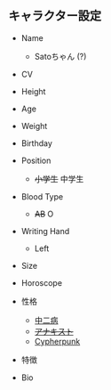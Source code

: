 キャラクター設定
-------------

- Name
  * Satoちゃん (?)

- CV

- Height

- Age

- Weight

- Birthday

- Position
  * ~~小学生~~ 中学生

- Blood Type
  * ~~AB~~ O

- Writing Hand
  * Left

- Size

- Horoscope

- 性格
  * [中二病](https://ja.wikipedia.org/wiki/%E4%B8%AD%E4%BA%8C%E7%97%85)
  * ~~[アナキスト](https://ja.wikipedia.org/wiki/%E3%82%A2%E3%83%8A%E3%82%AD%E3%82%BA%E3%83%A0)~~
  * [Cypherpunk](https://ja.wikipedia.org/wiki/%E3%82%B5%E3%82%A4%E3%83%95%E3%82%A1%E3%83%BC%E3%83%91%E3%83%B3%E3%82%AF)

- 特徴

- Bio
